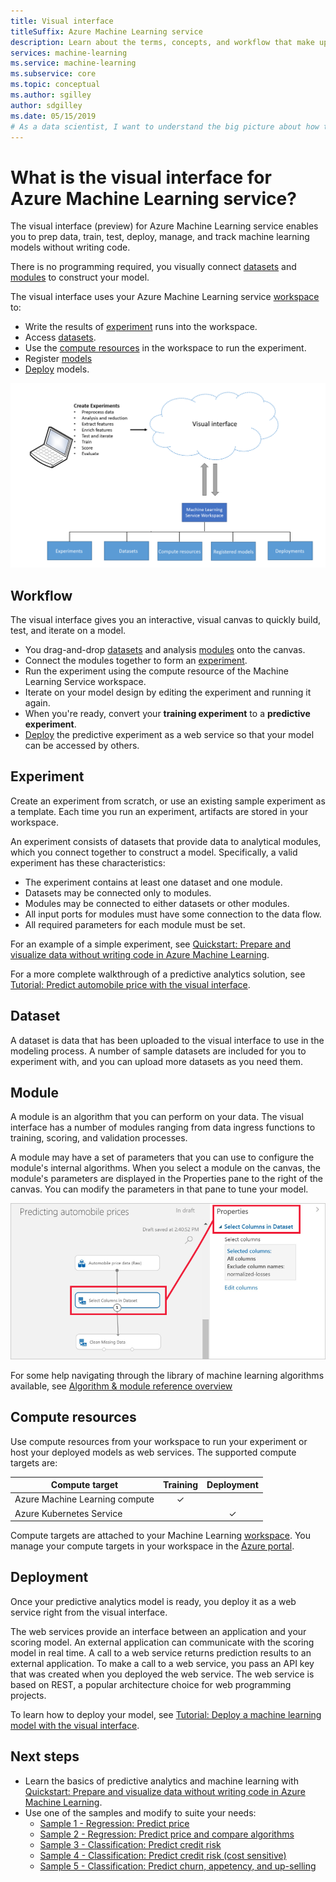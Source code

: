 ```yaml
---
title: Visual interface
titleSuffix: Azure Machine Learning service
description: Learn about the terms, concepts, and workflow that make up the visual interface (preview) for Azure Machine Learning service.
services: machine-learning
ms.service: machine-learning
ms.subservice: core
ms.topic: conceptual
ms.author: sgilley
author: sdgilley
ms.date: 05/15/2019
# As a data scientist, I want to understand the big picture about how the visual interface for Azure Machine Learning service works.
---
```


# What is the visual interface for Azure Machine Learning service? 

The visual interface (preview) for Azure Machine Learning service enables you to prep data, train, test, deploy, manage, and track machine learning models without writing code.

There is no programming required, you visually connect [datasets](#dataset) and [modules](#module) to construct your model.

The visual interface uses your Azure Machine Learning service [workspace](concept-workspace.md) to:

+ Write the results of [experiment](#experiment) runs into the workspace.
+ Access [datasets](#dataset).
+ Use the [compute resources](#compute-target) in the workspace to run the experiment. 
+ Register [models](concept-azure-machine-learning-architecture.md#model) 
+ [Deploy](#deployment) models.

![Overview of the visual interface](media/ui-concept-visual-interface/overview.png)

## Workflow

The visual interface gives you an interactive, visual canvas to quickly build, test, and iterate on a model. 

+ You drag-and-drop [datasets](#dataset) and analysis [modules](#module) onto the canvas.
+ Connect the modules together to form an [experiment](#experiment).
+ Run the experiment using the compute resource of the Machine Learning Service workspace.
+ Iterate on your model design by editing the experiment and running it again.
+ When you're ready, convert your **training experiment** to a **predictive experiment**.
+ [Deploy](#deployment) the predictive experiment as a web service so that your model can be accessed by others.

## Experiment

Create an experiment from scratch, or use an existing sample experiment as a template.  Each time you run an experiment, artifacts are stored in your workspace.

An experiment consists of datasets that provide data to analytical modules, which you connect together to construct a model. Specifically, a valid experiment has these characteristics:

* The experiment contains at least one dataset and one module.
* Datasets may be connected only to modules.
* Modules may be connected to either datasets or other modules.
* All input ports for modules must have some connection to the data flow.
* All required parameters for each module must be set.

For an example of a simple experiment, see [Quickstart: Prepare and visualize data without writing code in Azure Machine Learning](ui-quickstart-run-experiment.md).

For a more complete walkthrough of a predictive analytics solution, see [Tutorial: Predict automobile price with the visual interface](ui-tutorial-automobile-price-train-score.md).

## Dataset

A dataset is data that has been uploaded to the visual interface to use in the modeling process. A number of sample datasets are included for you to experiment with, and you can upload more datasets as you need them.

## Module

A module is an algorithm that you can perform on your data. The visual interface has a number of modules ranging from data ingress functions to training, scoring, and validation processes.

A module may have a set of parameters that you can use to configure the module's internal algorithms. When you select a module on the canvas, the module's parameters are displayed in the Properties pane to the right of the canvas. You can modify the parameters in that pane to tune your model.

![Module properties](media/ui-concept-visual-interface/properties.png)

For some help navigating through the library of machine learning algorithms available, see [Algorithm & module reference overview](../algorithm-module-reference/module-reference.md)

## Compute resources

Use compute resources from your workspace to run your experiment or host your deployed models as web services. The supported compute targets are:


| Compute target | Training | Deployment |
| ---- |:----:|:----:|
| Azure Machine Learning compute | ✓ | |
| Azure Kubernetes Service | | ✓ |

Compute targets are attached to your Machine Learning [workspace](concept-workspace.md). You manage your compute targets in your workspace in the [Azure portal](https://portal.azure.com).

## Deployment

Once your predictive analytics model is ready, you deploy it as a web service right from the visual interface.

The web services provide an interface between an application and your scoring model. An external application can communicate with the scoring model in real time. A call to a web service returns prediction results to an external application. To make a call to a web service, you pass an API key that was created when you deployed the web service. The web service is based on REST, a popular architecture choice for web programming projects.

To learn how to deploy your model, see [Tutorial: Deploy a machine learning model with the visual interface](ui-tutorial-automobile-price-deploy.md).

## Next steps

* Learn the basics of predictive analytics and machine learning with [Quickstart: Prepare and visualize data without writing code in Azure Machine Learning](ui-quickstart-run-experiment.md).
* Use one of the samples and modify to suite your needs:
    * [Sample 1 - Regression: Predict price](ui-sample-regression-predict-automobile-price-basic.md)
    * [Sample 2 - Regression: Predict price and compare algorithms](ui-sample-regression-predict-automobile-price-compare-algorithms.md)
    * [Sample 3 - Classification: Predict credit risk](ui-sample-classification-predict-credit-risk-basic.md)
    * [Sample 4 - Classification: Predict credit risk (cost sensitive)](ui-sample-classification-predict-credit-risk-cost-sensitive.md)
    * [Sample 5 - Classification: Predict churn, appetency, and up-selling](ui-sample-classification-predict-churn.md)
